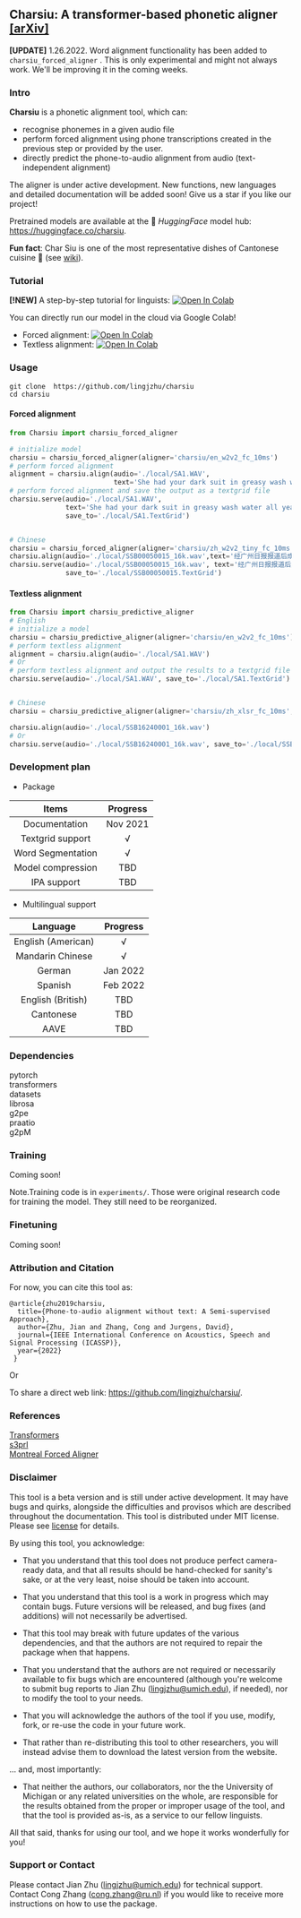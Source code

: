 ## Charsiu: A transformer-based phonetic aligner [[arXiv]](https://arxiv.org/abs/2110.03876)

**[UPDATE]** 1.26.2022. Word alignment functionality has been added to `charsiu_forced_aligner` . This is only experimental and might not always work.   We'll be improving it in the coming weeks.


### Intro
**Charsiu** is a phonetic alignment tool, which can:
- recognise phonemes in a given audio file
- perform forced alignment using phone transcriptions created in the previous step or provided by the user.
- directly predict the phone-to-audio alignment from audio (text-independent alignment)  

The aligner is under active development. New functions, new languages and detailed documentation will be added soon! Give us a star if you like our project!
 
Pretrained models are available at the 🤗 *HuggingFace* model hub: https://huggingface.co/charsiu.

**Fun fact**: Char Siu is one of the most representative dishes of Cantonese cuisine 🍲 (see [wiki](https://en.wikipedia.org/wiki/Char_siu)). 


### Tutorial 
**[!NEW]** A step-by-step tutorial for linguists: [![Open In Colab](https://colab.research.google.com/assets/colab-badge.svg)](https://colab.research.google.com/github/lingjzhu/charsiu/blob/development/charsiu_tutorial.ipynb)

You can directly run our model in the cloud via Google Colab!  
 - Forced alignment:   [![Open In Colab](https://colab.research.google.com/assets/colab-badge.svg)](https://colab.research.google.com/github/lingjzhu/charsiu/blob/development/charsiu_forced_alignment_demo.ipynb)  
 - Textless alignment: [![Open In Colab](https://colab.research.google.com/assets/colab-badge.svg)](https://colab.research.google.com/github/lingjzhu/charsiu/blob/development/charsiu_textless_demo.ipynb)  

### Usage
```
git clone  https://github.com/lingjzhu/charsiu
cd charsiu
```
#### Forced alignment
```Python
from Charsiu import charsiu_forced_aligner

# initialize model
charsiu = charsiu_forced_aligner(aligner='charsiu/en_w2v2_fc_10ms')
# perform forced alignment
alignment = charsiu.align(audio='./local/SA1.WAV',
                          text='She had your dark suit in greasy wash water all year.')
# perform forced alignment and save the output as a textgrid file
charsiu.serve(audio='./local/SA1.WAV',
              text='She had your dark suit in greasy wash water all year.',
              save_to='./local/SA1.TextGrid')


# Chinese
charsiu = charsiu_forced_aligner(aligner='charsiu/zh_w2v2_tiny_fc_10ms',lang='zh')
charsiu.align(audio='./local/SSB00050015_16k.wav',text='经广州日报报道后成为了社会热点。')
charsiu.serve(audio='./local/SSB00050015_16k.wav', text='经广州日报报道后成为了社会热点。',
              save_to='./local/SSB00050015.TextGrid')
```


#### Textless alignment
```Python
from Charsiu import charsiu_predictive_aligner
# English
# initialize a model
charsiu = charsiu_predictive_aligner(aligner='charsiu/en_w2v2_fc_10ms')
# perform textless alignment
alignment = charsiu.align(audio='./local/SA1.WAV')
# Or
# perform textless alignment and output the results to a textgrid file
charsiu.serve(audio='./local/SA1.WAV', save_to='./local/SA1.TextGrid')


# Chinese
charsiu = charsiu_predictive_aligner(aligner='charsiu/zh_xlsr_fc_10ms',lang='zh')

charsiu.align(audio='./local/SSB16240001_16k.wav')
# Or
charsiu.serve(audio='./local/SSB16240001_16k.wav', save_to='./local/SSB16240001.TextGrid')
```
### Development plan

 - Package  

|     Items          | Progress |
|:------------------:|:--------:|
|  Documentation     | Nov 2021 |    
|  Textgrid support  |     √    |
| Word Segmentation  |     √    |
| Model compression  |   TBD    |
|  IPA support       |   TBD    |

 - Multilingual support

|      Language      | Progress |
|:------------------:|:--------:|
| English (American) |     √    |
|  Mandarin Chinese  |     √    |
|       German       | Jan 2022 |
|       Spanish      | Feb 2022 |
|  English (British) |    TBD   |
|    Cantonese       |    TBD   |
|    AAVE            |    TBD   |





### Dependencies
pytorch  
transformers  
datasets  
librosa  
g2pe  
praatio  
g2pM


### Training
Coming soon!

Note.Training code is in `experiments/`. Those were original research code for training the model. They still need to be reorganized. 

### Finetuning
Coming soon!

### Attribution and Citation
For now, you can cite this tool as:

```
@article{zhu2019charsiu,
  title={Phone-to-audio alignment without text: A Semi-supervised Approach},
  author={Zhu, Jian and Zhang, Cong and Jurgens, David},
  journal={IEEE International Conference on Acoustics, Speech and Signal Processing (ICASSP)},
  year={2022}
 }
```
Or


To share a direct web link: https://github.com/lingjzhu/charsiu/.

### References
[Transformers](https://huggingface.co/transformers/)  
[s3prl](https://github.com/s3prl/s3prl)  
[Montreal Forced Aligner](https://montreal-forced-aligner.readthedocs.io/en/latest/)


### Disclaimer

This tool is a beta version and is still under active development. It may have bugs and quirks, alongside the difficulties and provisos which are described throughout the documentation. 
This tool is distributed under MIT license. Please see [license](https://github.com/lingjzhu/charsiu/blob/main/LICENSE) for details. 

By using this tool, you acknowledge:

* That you understand that this tool does not produce perfect camera-ready data, and that all results should be hand-checked for sanity's sake, or at the very least, noise should be taken into account.

* That you understand that this tool is a work in progress which may contain bugs.  Future versions will be released, and bug fixes (and additions) will not necessarily be advertised.

* That this tool may break with future updates of the various dependencies, and that the authors are not required to repair the package when that happens.

* That you understand that the authors are not required or necessarily available to fix bugs which are encountered (although you're welcome to submit bug reports to Jian Zhu (lingjzhu@umich.edu), if needed), nor to modify the tool to your needs.

* That you will acknowledge the authors of the tool if you use, modify, fork, or re-use the code in your future work.  

* That rather than re-distributing this tool to other researchers, you will instead advise them to download the latest version from the website.

... and, most importantly:

* That neither the authors, our collaborators, nor the the University of Michigan or any related universities on the whole, are responsible for the results obtained from the proper or improper usage of the tool, and that the tool is provided as-is, as a service to our fellow linguists.

All that said, thanks for using our tool, and we hope it works wonderfully for you!

### Support or Contact
Please contact Jian Zhu ([lingjzhu@umich.edu](lingjzhu@umich.edu)) for technical support.  
Contact Cong Zhang ([cong.zhang@ru.nl](cong.zhang@ru.nl)) if you would like to receive more instructions on how to use the package.



